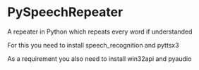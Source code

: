 # PySpeechRepeater
A repeater in Python which repeats every word if understanded

For this you need to install speech_recognition and pyttsx3

As a requirement you also need to install win32api and pyaudio